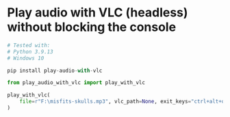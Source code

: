 # Play audio with VLC (headless) without blocking the console

```python
# Tested with:
# Python 3.9.13
# Windows 10

pip install play-audio-with-vlc

from play_audio_with_vlc import play_with_vlc

play_with_vlc(
    file=r"F:\misfits-skulls.mp3", vlc_path=None, exit_keys="ctrl+alt+o"
)


```



